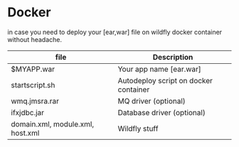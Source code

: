 # Docker
in case you need to deploy your [ear,war] file on wildfly docker container without headache.


| file          | Description   |
| ------------- | ------------- |
| $MYAPP.war    | Your app name [ear.war]  |
| startscript.sh | Autodeploy script on docker container |
| wmq.jmsra.rar | MQ driver (optional)|
| ifxjdbc.jar   | Database driver (optional)  |
| domain.xml, module.xml, host.xml    | Wildfly stuff  |






